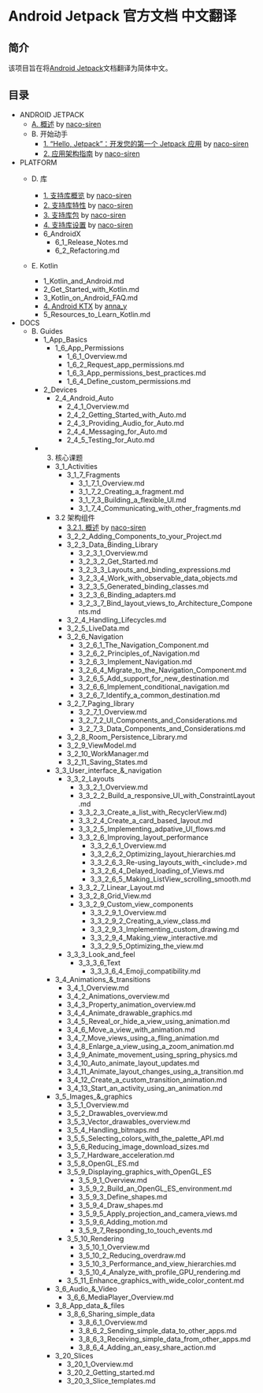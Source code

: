 # Android Jetpack 官方文档 中文翻译

## 简介
该项目旨在将[Android Jetpack](https://developer.android.google.cn/jetpack/)文档翻译为简体中文。

## 目录

- ANDROID JETPACK
    - [A. 概述](https://github.com/Android-Jetpack-Chinese-Translation/android-jetpack-chinese-translation/blob/master/ANDROID_JETPACK/A_Overview.md) by [naco-siren](https://github.com/naco-siren)
    - B. 开始动手
        - [1. “Hello, Jetpack”：开发您的第一个 Jetpack 应用](https://github.com/Android-Jetpack-Chinese-Translation/android-jetpack-chinese-translation/blob/master/ANDROID_JETPACK/B_Get_started/1_Build_your_first_Android_Jetpack_app.md) by [naco-siren](https://github.com/naco-siren)
        - [2. 应用架构指南](https://github.com/Android-Jetpack-Chinese-Translation/android-jetpack-chinese-translation/blob/master/ANDROID_JETPACK/B_Get_started/2_Guide_to_app_architecture.md) by [naco-siren](https://github.com/naco-siren)
- PLATFORM
    - D. 库        
        - [1. 支持库概览](https://github.com/Android-Jetpack-Chinese-Translation/android-jetpack-chinese-translation/blob/master/PLATFORM/D_Libraries/1_Support_Library_Overview.md) by [naco-siren](https://github.com/naco-siren)
        - [2. 支持库特性](https://github.com/Android-Jetpack-Chinese-Translation/android-jetpack-chinese-translation/blob/master/PLATFORM/D_Libraries/2_Features.md) by [naco-siren](https://github.com/naco-siren)
        - [3. 支持库包](https://github.com/Android-Jetpack-Chinese-Translation/android-jetpack-chinese-translation/blob/master/PLATFORM/D_Libraries/3_Packages.md) by [naco-siren](https://github.com/naco-siren)
        - [4. 支持库设置](https://github.com/Android-Jetpack-Chinese-Translation/android-jetpack-chinese-translation/blob/master/PLATFORM/D_Libraries/2_Features.md) by [naco-siren](https://github.com/naco-siren)
        - 6_AndroidX
            - 6_1_Release_Notes.md
            - 6_2_Refactoring.md

    - E. Kotlin
        - 1_Kotlin_and_Android.md
        - 2_Get_Started_with_Kotlin.md
        - 3_Kotlin_on_Android_FAQ.md
        - [4. Android KTX](https://github.com/Android-Jetpack-Chinese-Translation/android-jetpack-chinese-translation/blob/master/PLATFORM/E_Kotlin/4_Android_KTX.md) by [anna_y](https://github.com/Nevvea7)
        - 5_Resources_to_Learn_Kotlin.md
- DOCS
    - B. Guides
        - 1_App_Basics
            - 1_6_App_Permissions
                - 1_6_1_Overview.md
                - 1_6_2_Request_app_permissions.md
                - 1_6_3_App_permissions_best_practices.md
                - 1_6_4_Define_custom_permissions.md
        - 2_Devices
            - 2_4_Android_Auto
                - 2_4_1_Overview.md
                - 2_4_2_Getting_Started_with_Auto.md
                - 2_4_3_Providing_Audio_for_Auto.md
                - 2_4_4_Messaging_for_Auto.md
                - 2_4_5_Testing_for_Auto.md
        - 3. 核心课题
            - 3_1_Activities
                - 3_1_7_Fragments
                    - 3_1_7_1_Overview.md
                    - 3_1_7_2_Creating_a_fragment.md
                    - 3_1_7_3_Building_a_flexible_UI.md
                    - 3_1_7_4_Communicating_with_other_fragments.md
            - 3.2 架构组件
                - [3.2.1. 概述](https://github.com/Android-Jetpack-Chinese-Translation/android-jetpack-chinese-translation/blob/master/DOCS/B_Guides/3_Core_topics/3_2_Architecture_Components/3_2_1_Overview.md) by [naco-siren](https://github.com/naco-siren)
                - 3_2_2_Adding_Components_to_your_Project.md
                - 3_2_3_Data_Binding_Library
                    - 3_2_3_1_Overview.md
                    - 3_2_3_2_Get_Started.md
                    - 3_2_3_3_Layouts_and_binding_expressions.md
                    - 3_2_3_4_Work_with_observable_data_objects.md
                    - 3_2_3_5_Generated_binding_classes.md
                    - 3_2_3_6_Binding_adapters.md
                    - 3_2_3_7_Bind_layout_views_to_Architecture_Components.md
                - 3_2_4_Handling_Lifecycles.md
                - 3_2_5_LiveData.md
                - 3_2_6_Navigation
                    - 3_2_6_1_The_Navigation_Component.md
                    - 3_2_6_2_Principles_of_Navigation.md
                    - 3_2_6_3_Implement_Navigation.md
                    - 3_2_6_4_Migrate_to_the_Navigation_Component.md
                    - 3_2_6_5_Add_support_for_new_destination.md
                    - 3_2_6_6_Implement_conditional_navigation.md
                    - 3_2_6_7_Identify_a_common_destination.md
                - 3_2_7_Paging_library
                    - 3_2_7_1_Overview.md
                    - 3_2_7_2_UI_Components_and_Considerations.md
                    - 3_2_7_3_Data_Components_and_Considerations.md
                - 3_2_8_Room_Persistence_Library.md
                - 3_2_9_ViewModel.md
                - 3_2_10_WorkManager.md
                - 3_2_11_Saving_States.md
            - 3_3_User_interface_&_navigation
                - 3_3_2_Layouts
                    - 3_3_2_1_Overview.md
                    - 3_3_2_2_Build_a_responsive_UI_with_ConstraintLayout.md
                    - 3_3_2_3_Create_a_list_with_RecyclerView.md)
                    - 3_3_2_4_Create_a_card_based_layout.md
                    - 3_3_2_5_Implementing_adpative_UI_flows.md
                    - 3_3_2_6_Improving_layout_performance
                        - 3_3_2_6_1_Overview.md
                        - 3_3_2_6_2_Optimizing_layout_hierarchies.md
                        - 3_3_2_6_3_Re-using_layouts_with_&lt;include&gt;.md
                        - 3_3_2_6_4_Delayed_loading_of_Views.md
                        - 3_3_2_6_5_Making_ListView_scrolling_smooth.md
                    - 3_3_2_7_Linear_Layout.md
                    - 3_3_2_8_Grid_View.md
                    - 3_3_2_9_Custom_view_components
                        - 3_3_2_9_1_Overview.md
                        - 3_3_2_9_2_Creating_a_view_class.md
                        - 3_3_2_9_3_Implementing_custom_drawing.md
                        - 3_3_2_9_4_Making_view_interactive.md
                        - 3_3_2_9_5_Optimizing_the_view.md
                - 3_3_3_Look_and_feel
                    - 3_3_3_6_Text
                        - 3_3_3_6_4_Emoji_compatibility.md
            - 3_4_Animations_&_transitions
                - 3_4_1_Overview.md
                - 3_4_2_Animations_overview.md
                - 3_4_3_Property_animation_overview.md
                - 3_4_4_Animate_drawable_graphics.md
                - 3_4_5_Reveal_or_hide_a_view_using_animation.md
                - 3_4_6_Move_a_view_with_animation.md
                - 3_4_7_Move_views_using_a_fling_animation.md
                - 3_4_8_Enlarge_a_view_using_a_zoom_animation.md
                - 3_4_9_Animate_movement_using_spring_physics.md
                - 3_4_10_Auto_animate_layout_updates.md
                - 3_4_11_Animate_layout_changes_using_a_transition.md
                - 3_4_12_Create_a_custom_transition_animation.md
                - 3_4_13_Start_an_activity_using_an_animation.md
            - 3_5_Images_&_graphics
                - 3_5_1_Overview.md
                - 3_5_2_Drawables_overview.md
                - 3_5_3_Vector_drawables_overview.md
                - 3_5_4_Handling_bitmaps.md
                - 3_5_5_Selecting_colors_with_the_palette_API.md
                - 3_5_6_Reducing_image_download_sizes.md
                - 3_5_7_Hardware_acceleration.md
                - 3_5_8_OpenGL_ES.md
                - 3_5_9_Displaying_graphics_with_OpenGL_ES
                    - 3_5_9_1_Overview.md
                    - 3_5_9_2_Build_an_OpenGL_ES_environment.md
                    - 3_5_9_3_Define_shapes.md
                    - 3_5_9_4_Draw_shapes.md
                    - 3_5_9_5_Apply_projection_and_camera_views.md
                    - 3_5_9_6_Adding_motion.md
                    - 3_5_9_7_Responding_to_touch_events.md
                - 3_5_10_Rendering
                    - 3_5_10_1_Overview.md
                    - 3_5_10_2_Reducing_overdraw.md
                    - 3_5_10_3_Performance_and_view_hierarchies.md
                    - 3_5_10_4_Analyze_with_profile_GPU_rendering.md
                - 3_5_11_Enhance_graphics_with_wide_color_content.md
            - 3_6_Audio_&_Video
                - 3_6_6_MediaPlayer_Overview.md
            - 3_8_App_data_&_files
                - 3_8_6_Sharing_simple_data
                    - 3_8_6_1_Overview.md
                    - 3_8_6_2_Sending_simple_data_to_other_apps.md
                    - 3_8_6_3_Receiving_simple_data_from_other_apps.md
                    - 3_8_6_4_Adding_an_easy_share_action.md
            - 3_20_Slices
                - 3_20_1_Overview.md
                - 3_20_2_Getting_started.md
                - 3_20_3_Slice_templates.md


